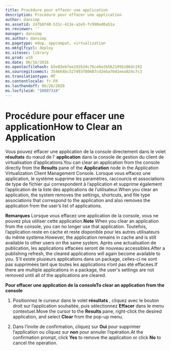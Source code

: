 ```yaml
---
title: Procédure pour effacer une application
description: Procédure pour effacer une application
author: dansimp
ms.assetid: 247b8f40-531c-413e-a2e5-fc990ed0a51a
ms.reviewer: ''
manager: dansimp
ms.author: dansimp
ms.pagetype: mdop, appcompat, virtualization
ms.mktglfcycl: deploy
ms.sitesec: library
ms.prod: w10
ms.date: 06/16/2016
ms.openlocfilehash: b5e03ebfee292b34c76ce6e2b562195b106dc192
ms.sourcegitcommit: 354664bc527d93f80687cd2eba70d1eea024c7c3
ms.translationtype: MT
ms.contentlocale: fr-FR
ms.lasthandoff: 06/26/2020
ms.locfileid: "10807318"
---
```

# <span data-ttu-id="2c991-103">Procédure pour effacer une application</span><span class="sxs-lookup"><span data-stu-id="2c991-103">How to Clear an Application</span></span>


<span data-ttu-id="2c991-104">Vous pouvez effacer une application de la console directement dans le volet **résultats** du nœud de l' **application** dans la console de gestion du client de virtualisation d’applications.</span><span class="sxs-lookup"><span data-stu-id="2c991-104">You can clear an application from the console directly from the **Results** pane of the **Application** node in the Application Virtualization Client Management Console.</span></span> <span data-ttu-id="2c991-105">Lorsque vous effacez une application, le système supprime les paramètres, raccourcis et associations de type de fichier qui correspondent à l’application et supprime également l’application de la liste des applications de l’utilisateur.</span><span class="sxs-lookup"><span data-stu-id="2c991-105">When you clear an application, the system removes the settings, shortcuts, and file type associations that correspond to the application and also removes the application from the user’s list of applications.</span></span>

<span data-ttu-id="2c991-106">**Remarques**  Lorsque vous effacez une application de la console, vous ne pouvez plus utiliser cette application.</span><span class="sxs-lookup"><span data-stu-id="2c991-106">**Note** When you clear an application from the console, you can no longer use that application.</span></span> <span data-ttu-id="2c991-107">Toutefois, l’application reste en cache et reste disponible pour les autres utilisateurs du même système.</span><span class="sxs-lookup"><span data-stu-id="2c991-107">However, the application remains in cache and is still available to other users on the same system.</span></span> <span data-ttu-id="2c991-108">Après une actualisation de publication, les applications effacées seront de nouveau accessibles.</span><span class="sxs-lookup"><span data-stu-id="2c991-108">After a publishing refresh, the cleared applications will again become available to you.</span></span> <span data-ttu-id="2c991-109">S’il existe plusieurs applications dans un package, celles-ci ne sont pas supprimées tant que toutes les applications n’ont pas été effacées.</span><span class="sxs-lookup"><span data-stu-id="2c991-109">If there are multiple applications in a package, the user's settings are not removed until all of the applications are cleared.</span></span>

 

**<span data-ttu-id="2c991-110">Pour effacer une application de la console</span><span class="sxs-lookup"><span data-stu-id="2c991-110">To clear an application from the console</span></span>**

1.  <span data-ttu-id="2c991-111">Positionnez le curseur dans le volet **résultats** , cliquez avec le bouton droit sur l’application souhaitée, puis sélectionnez **Effacer** dans le menu contextuel.</span><span class="sxs-lookup"><span data-stu-id="2c991-111">Move the cursor to the **Results** pane, right-click the desired application, and select **Clear** from the pop-up menu.</span></span>

2.  <span data-ttu-id="2c991-112">Dans l’invite de confirmation, cliquez sur **Oui** pour supprimer l’application ou cliquez sur **non** pour annuler l’opération.</span><span class="sxs-lookup"><span data-stu-id="2c991-112">At the confirmation prompt, click **Yes** to remove the application or click **No** to cancel the operation.</span></span>

 

 





